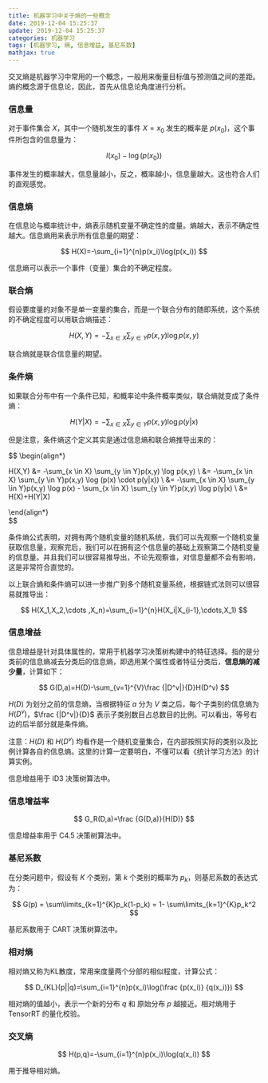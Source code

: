 ```yaml
---
title: 机器学习中关于熵的一些概念
date: 2019-12-04 15:25:37
update: 2019-12-04 15:25:37
categories: 机器学习
tags: [机器学习, 熵, 信息增益, 基尼系数]
mathjax: true
---
```


交叉熵是机器学习中常用的一个概念，一般用来衡量目标值与预测值之间的差距。熵的概念源于信息论，因此，首先从信息论角度进行分析。

<!-- more -->

### 信息量

对于事件集合 $X$，其中一个随机发生的事件 $X=x_0$ 发生的概率是 $p(x_0)$，这个事件所包含的信息量为：

$$
I(x_0)-\log(p(x_0))
$$

事件发生的概率越大，信息量越小，反之，概率越小，信息量越大。这也符合人们的直观感觉。

### 信息熵

在信息论与概率统计中，熵表示随机变量不确定性的度量。熵越大，表示不确定性越大。信息熵用来表示所有信息量的期望：

$$
H(X)=-\sum_{i=1}^{n}p(x_i)\log(p(x_i))
$$

信息熵可以表示一个事件（变量）集合的不确定程度。

### 联合熵

假设要度量的对象不是单一变量的集合，而是一个联合分布的随即系统，这个系统的不确定程度可以用联合熵描述：

$$
H(X,Y)=-\sum_{x \in X} \sum_{y \in Y}p(x,y) \log p(x,y)
$$

联合熵就是联合信息量的期望。

### 条件熵

如果联合分布中有一个条件已知，和概率论中条件概率类似，联合熵就变成了条件熵：

$$
H(Y|X)=-\sum_{x \in X} \sum_{y \in Y}p(x,y) \log p(y|x)
$$

但是注意，条件熵这个定义其实是通过信息熵和联合熵推导出来的：

$$
\begin{align*}  

H(X,Y) &= -\sum_{x \in X} \sum_{y \in Y}p(x,y) \log p(x,y) \\
&= -\sum_{x \in X} \sum_{y \in Y}p(x,y) \log (p(x) \cdot p(y|x)) \\
&= -\sum_{x \in X} \sum_{y \in Y}p(x,y) \log p(x) - \sum_{x \in X} \sum_{y \in Y}p(x,y) \log p(y|x) \\
&= H(X)+H(Y|X)

\end{align*}  
$$

条件熵公式表明，对拥有两个随机变量的随机系统，我们可以先观察一个随机变量获取信息量，观察完后，我们可以在拥有这个信息量的基础上观察第二个随机变量的信息量。并且我们可以很容易推导出，不论先观察谁，对信息量都不会有影响，这是非常符合直觉的。

以上联合熵和条件熵可以进一步推广到多个随机变量系统，根据链式法则可以很容易就推导出：

$$
H(X_1,X_2,\cdots ,X_n)=\sum_{i=1}^{n}H(X_i|X_{i-1},\cdots,X_1)
$$

### 信息增益

信息增益是针对具体属性的，常用于机器学习决策树构建中的特征选择。指的是分类前的信息熵减去分类后的信息熵，即选用某个属性或者特征分类后，**信息熵的减少量**，计算如下：

$$
G(D,a)=H(D)-\sum_{v=1}^{V}\frac {|D^v|}{D}H(D^v)
$$

$H(D)$ 为划分之前的信息熵，当根据特征 $a$ 分为 $V$ 类之后，每个子类别的信息熵为 $H(D^v)$，$\frac {|D^v|}{D}$ 表示子类别数目占总数目的比例。可以看出，等号右边的后半部分就是条件熵。

注意：$H(D)$ 和 $H(D^v)$ 均看作是一个随机变量集合，在内部按照实际的类别以及比例计算各自的信息熵。这里的计算一定要明白，不懂可以看《统计学习方法》的计算实例。

信息增益用于 ID3 决策树算法中。

### 信息增益率

$$
G_R(D,a)=\frac {G(D,a)}{H(D)}
$$

信息增益率用于 C4.5 决策树算法中。

### 基尼系数

在分类问题中，假设有 $K$ 个类别，第 $k$ 个类别的概率为 $p_k$，则基尼系数的表达式为：

$$
G(p) = \sum\limits_{k=1}^{K}p_k(1-p_k) = 1- \sum\limits_{k=1}^{K}p_k^2
$$

基尼系数用于 CART 决策树算法中。

### 相对熵

相对熵又称为KL散度，常用来度量两个分部的相似程度，计算公式：

$$
D_{KL}(p||q)=\sum_{i=1}^{n}p(x_i)\log(\frac {p(x_i)} {q(x_i)})
$$

相对熵的值越小，表示一个新的分布 $q$ 和 原始分布 $p$ 越接近。相对熵用于 TensorRT 的量化校验。

### 交叉熵

$$
H(p,q)=-\sum_{i=1}^{n}p(x_i)\log(q(x_i))
$$ 

用于推导相对熵。
